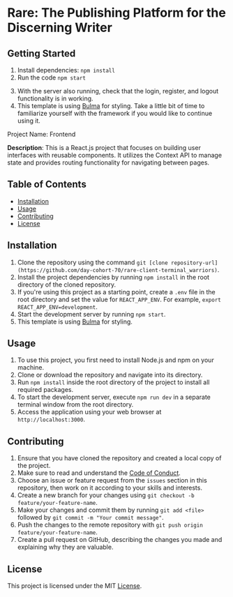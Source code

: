 # Rare: The Publishing Platform for the Discerning Writer

## Getting Started
1. Install dependencies: `npm install`
2. Run the code `npm start`
<!-- TODO: Update the remaining steps if anything changes -->
3. With the server also running, check that the login, register, and logout functionality is in working.
4.  This template is using [Bulma](https://bulma.io/documentation) for styling. Take a little bit of time to familiarize yourself with the framework if you would like to continue using it.


Project Name: Frontend

**Description**: This is a React.js project that focuses on building user interfaces with reusable components. It utilizes the Context API to manage state and provides routing functionality for navigating between pages.

## Table of Contents

- [Installation](#installation)
- [Usage](#usage)
- [Contributing](#contributing)
- [License](#license)

## Installation

1. Clone the repository using the command `git [clone repository-url](https://github.com/day-cohort-70/rare-client-terminal_warriors)`.
2. Install the project dependencies by running `npm install` in the root directory of the cloned repository.
3. If you're using this project as a starting point, create a `.env` file in the root directory and set the value for `REACT_APP_ENV`. For example, `export REACT_APP_ENV=development`.
4. Start the development server by running `npm start`.
5. This template is using [Bulma](https://bulma.io/documentation) for styling.

## Usage

1. To use this project, you first need to install Node.js and npm on your machine.
2. Clone or download the repository and navigate into its directory.
3. Run `npm install` inside the root directory of the project to install all required packages.
4. To start the development server, execute `npm run dev` in a separate terminal window from the root directory.
5. Access the application using your web browser at `http://localhost:3000`.

## Contributing

1. Ensure that you have cloned the repository and created a local copy of the project.
2. Make sure to read and understand the [Code of Conduct](https://github.com/username/repo/blob/master/CODE_OF_CONDUCT.md).
3. Choose an issue or feature request from the `issues` section in this repository, then work on it according to your skills and interests.
4. Create a new branch for your changes using `git checkout -b feature/your-feature-name`.
5. Make your changes and commit them by running `git add <file>` followed by `git commit -m "Your commit message"`.
6. Push the changes to the remote repository with `git push origin feature/your-feature-name`.
7. Create a pull request on GitHub, describing the changes you made and explaining why they are valuable.

## License

This project is licensed under the MIT [License](https://opensource.org/licenses/MIT).
